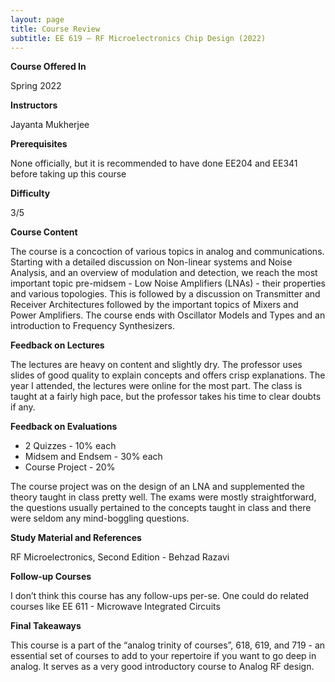 ```yaml
---
layout: page
title: Course Review
subtitle: EE 619 – RF Microelectronics Chip Design (2022)
---
```


**Course Offered In**

Spring 2022

**Instructors**

Jayanta Mukherjee

**Prerequisites**

None officially, but it is recommended to have done EE204 and EE341 before taking up this course

**Difficulty**

3/5

**Course Content**

The course is a concoction of various topics in analog and communications. Starting with a detailed discussion on Non-linear systems and Noise Analysis, and an overview of modulation and detection, we reach the most important topic pre-midsem - Low Noise Amplifiers (LNAs) - their properties and various topologies. This is followed by a discussion on Transmitter and Receiver Architectures followed by the important topics of Mixers and Power Amplifiers. The course ends with Oscillator Models and Types and an introduction to Frequency Synthesizers.

**Feedback on Lectures**

The lectures are heavy on content and slightly dry. The professor uses slides of good quality to explain concepts and offers crisp explanations. The year I attended, the lectures were online for the most part. The class is taught at a fairly high pace, but the professor takes his time to clear doubts if any.

**Feedback on Evaluations**

- 2 Quizzes - 10% each
- Midsem and Endsem - 30% each
- Course Project - 20%

The course project was on the design of an LNA and supplemented the theory taught in class pretty well. The exams were mostly straightforward, the questions usually pertained to the concepts taught in class and there were seldom any mind-boggling questions.

**Study Material and References**

RF Microelectronics, Second Edition - Behzad Razavi

**Follow-up Courses**

I don’t think this course has any follow-ups per-se. One could do related courses like EE 611 - Microwave Integrated Circuits

**Final Takeaways**

This course is a part of the “analog trinity of courses”, 618, 619, and 719 - an essential set of courses to add to your repertoire if you want to go deep in analog. It serves as a very good introductory course to Analog RF design.

